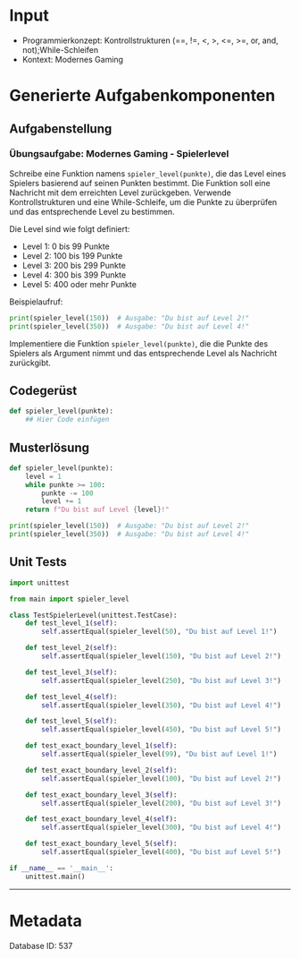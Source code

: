 # Input
- Programmierkonzept: Kontrollstrukturen (==, !=, <, >, <=, >=, or, and, not);While-Schleifen
- Kontext: Modernes Gaming

# Generierte Aufgabenkomponenten
## Aufgabenstellung
### Übungsaufgabe: Modernes Gaming - Spielerlevel

Schreibe eine Funktion namens `spieler_level(punkte)`, die das Level eines Spielers basierend auf seinen Punkten bestimmt. Die Funktion soll eine Nachricht mit dem erreichten Level zurückgeben. Verwende Kontrollstrukturen und eine While-Schleife, um die Punkte zu überprüfen und das entsprechende Level zu bestimmen.

Die Level sind wie folgt definiert:
- Level 1: 0 bis 99 Punkte
- Level 2: 100 bis 199 Punkte
- Level 3: 200 bis 299 Punkte
- Level 4: 300 bis 399 Punkte
- Level 5: 400 oder mehr Punkte

Beispielaufruf:
```python
print(spieler_level(150))  # Ausgabe: "Du bist auf Level 2!"
print(spieler_level(350))  # Ausgabe: "Du bist auf Level 4!"
```

Implementiere die Funktion `spieler_level(punkte)`, die die Punkte des Spielers als Argument nimmt und das entsprechende Level als Nachricht zurückgibt.

## Codegerüst
```python
def spieler_level(punkte):
    ## Hier Code einfügen
```

## Musterlösung
```python
def spieler_level(punkte):
    level = 1
    while punkte >= 100:
        punkte -= 100
        level += 1
    return f"Du bist auf Level {level}!"

print(spieler_level(150))  # Ausgabe: "Du bist auf Level 2!"
print(spieler_level(350))  # Ausgabe: "Du bist auf Level 4!"
```

## Unit Tests
```python
import unittest

from main import spieler_level

class TestSpielerLevel(unittest.TestCase):
    def test_level_1(self):
        self.assertEqual(spieler_level(50), "Du bist auf Level 1!")

    def test_level_2(self):
        self.assertEqual(spieler_level(150), "Du bist auf Level 2!")

    def test_level_3(self):
        self.assertEqual(spieler_level(250), "Du bist auf Level 3!")

    def test_level_4(self):
        self.assertEqual(spieler_level(350), "Du bist auf Level 4!")

    def test_level_5(self):
        self.assertEqual(spieler_level(450), "Du bist auf Level 5!")

    def test_exact_boundary_level_1(self):
        self.assertEqual(spieler_level(99), "Du bist auf Level 1!")

    def test_exact_boundary_level_2(self):
        self.assertEqual(spieler_level(100), "Du bist auf Level 2!")

    def test_exact_boundary_level_3(self):
        self.assertEqual(spieler_level(200), "Du bist auf Level 3!")

    def test_exact_boundary_level_4(self):
        self.assertEqual(spieler_level(300), "Du bist auf Level 4!")

    def test_exact_boundary_level_5(self):
        self.assertEqual(spieler_level(400), "Du bist auf Level 5!")

if __name__ == '__main__':
    unittest.main()
```
___
# Metadata
Database ID: 537
